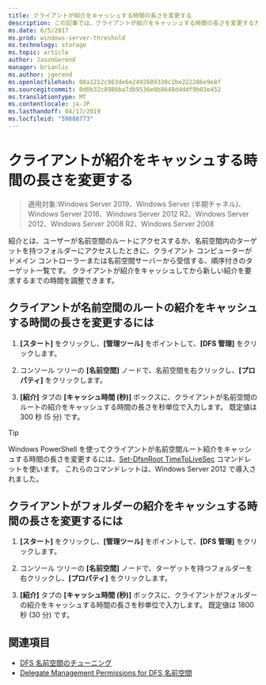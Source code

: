 ```yaml
---
title: クライアントが紹介をキャッシュする時間の長さを変更する
description: この記事では、クライアントが紹介をキャッシュする時間の長さを変更する方法について説明します
ms.date: 6/5/2017
ms.prod: windows-server-threshold
ms.technology: storage
ms.topic: article
author: JasonGerend
manager: brianlic
ms.author: jgerend
ms.openlocfilehash: 08a1212c983de6e2492609330c1be222286e9e8f
ms.sourcegitcommit: 0d0b32c8986ba7db9536e0b8648d4ddf9b03e452
ms.translationtype: MT
ms.contentlocale: ja-JP
ms.lasthandoff: 04/17/2019
ms.locfileid: "59888773"
---
```

# <a name="change-the-amount-of-time-that-clients-cache-referrals"></a>クライアントが紹介をキャッシュする時間の長さを変更する

> 適用対象:Windows Server 2019、Windows Server (半期チャネル)、Windows Server 2016、Windows Server 2012 R2、Windows Server 2012、Windows Server 2008 R2、Windows Server 2008

紹介とは、ユーザーが名前空間のルートにアクセスするか、名前空間内のターゲットを持つフォルダーにアクセスしたときに、クライアント コンピューターがドメイン コントローラーまたは名前空間サーバーから受信する、順序付きのターゲット一覧です。 クライアントが紹介をキャッシュしてから新しい紹介を要求するまでの時間を調整できます。

## <a name="to-change-the-amount-of-time-that-clients-cache-namespace-root-referrals"></a>クライアントが名前空間のルートの紹介をキャッシュする時間の長さを変更するには

1.  **[スタート]** をクリックし、**[管理ツール]** をポイントして、**[DFS 管理]** をクリックします。

2.  コンソール ツリーの **[名前空間]** ノードで、名前空間を右クリックし、**[プロパティ]** をクリックします。

3.  **[紹介]** タブの **[キャッシュ時間 (秒)]** ボックスに、クライアントが名前空間のルートの紹介をキャッシュする時間の長さを秒単位で入力します。 既定値は 300 秒 (5 分) です。

> [!TIP]
> Windows PowerShell を使ってクライアントが名前空間ルート紹介をキャッシュする時間の長さを変更するには、[Set-DfsnRoot TimeToLiveSec](https://technet.microsoft.com/library/jj884281.aspx) コマンドレットを使います。 これらのコマンドレットは、Windows Server 2012 で導入されました。

## <a name="to-change-the-amount-of-time-that-clients-cache-folder-referrals"></a>クライアントがフォルダーの紹介をキャッシュする時間の長さを変更するには

1.  **[スタート]** をクリックし、**[管理ツール]** をポイントして、**[DFS 管理]** をクリックします。

2.  コンソール ツリーの **[名前空間]** ノードで、ターゲットを持つフォルダーを右クリックし、**[プロパティ]** をクリックします。

3.  **[紹介]** タブの **[キャッシュ時間 (秒)]** ボックスに、クライアントがフォルダーの紹介をキャッシュする時間の長さを秒単位で入力します。 既定値は 1800 秒 (30 分) です。

## <a name="see-also"></a>関連項目

-   [DFS 名前空間のチューニング](tuning-dfs-namespaces.md)
-   [Delegate Management Permissions for DFS 名前空間](delegate-management-permissions-for-dfs-namespaces.md)


